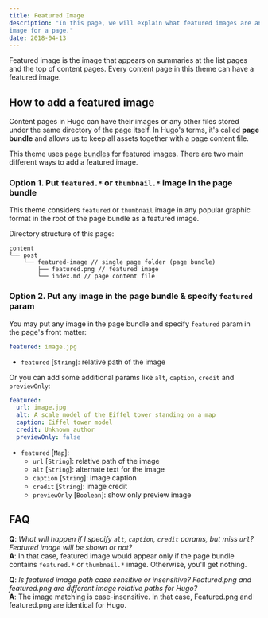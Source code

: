 ```yaml
---
title: Featured Image
description: "In this page, we will explain what featured images are and show you some examples how to add a featured \
image for a page."
date: 2018-04-13
---
```


Featured image is the image that appears on summaries at the list pages and the top of content pages. Every content page
in this theme can have a featured image.

<!--more-->

## How to add a featured image

Content pages in Hugo can have their images or any other files stored under the same directory of the page itself.
In Hugo's terms, it's called **page bundle** and allows us to keep all assets together with a page content file.

This theme uses [page bundles](https://gohugo.io/content-management/organization/#page-bundles) for featured images.
There are two main different ways to add a featured image.

### Option 1. Put `featured.*` or `thumbnail.*` image in the page bundle

This theme considers `featured` or `thumbnail` image in any popular graphic format in the root of the page bundle as
a featured image.

Directory structure of this page:

```
content
└── post
    └── featured-image // single page folder (page bundle)
        ├── featured.png // featured image
        └── index.md // page content file
```

### Option 2. Put any image in the page bundle & specify `featured` param

You may put any image in the page bundle and specify `featured` param in the page's front matter:

```yaml
featured: image.jpg
```

- `featured` [`String`]: relative path of the image

Or you can add some additional params like `alt`, `caption`, `credit` and `previewOnly`:

```yaml
featured:
  url: image.jpg
  alt: A scale model of the Eiffel tower standing on a map
  caption: Eiffel tower model
  credit: Unknown author
  previewOnly: false
```

- `featured` [`Map`]:
  - `url` [`String`]: relative path of the image
  - `alt` [`String`]: alternate text for the image
  - `caption` [`String`]: image caption
  - `credit` [`String`]: image credit
  - `previewOnly` [`Boolean`]: show only preview image

## FAQ

**Q**: _What will happen if I specify `alt`, `caption`, `credit` params, but miss `url`? Featured image will be shown or
not?_\
**A**: In that case, featured image would appear only if the page bundle contains `featured.*` or `thumbnail.*` image.
Otherwise, you'll get nothing.

**Q**: _Is featured image path case sensitive or insensitive? Featured.png and featured.png are different image relative
paths for Hugo?_\
**A**: The image matching is case-insensitive. In that case, Featured.png and featured.png are identical for Hugo.
